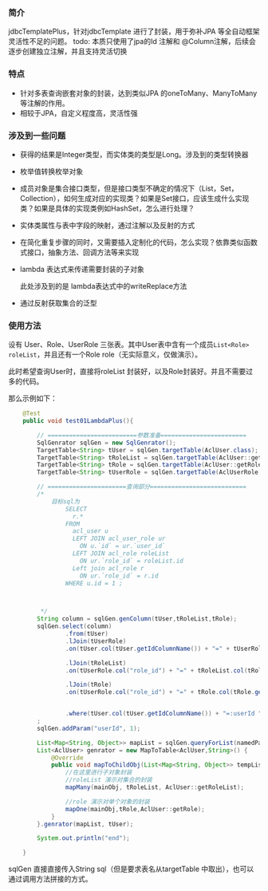 ### 简介

jdbcTemplatePlus，针对jdbcTemplate 进行了封装，用于弥补JPA 等全自动框架灵活性不足的问题。
todo: 本质只使用了jpa的Id 注解和 @Column注解，后续会逐步创建独立注解，并且支持灵活切换
### 特点

- 针对多表查询嵌套对象的封装，达到类似JPA 的oneToMany、ManyToMany 等注解的作用。
- 相较于JPA，自定义程度高，灵活性强



### 涉及到一些问题

- 获得的结果是Integer类型，而实体类的类型是Long。涉及到的类型转换器

- 枚举值转换枚举对象

- 成员对象是集合接口类型，但是接口类型不确定的情况下（List，Set，Collection），如何生成对应的实现类？如果是Set接口，应该生成什么实现类？如果是具体的实现类例如HashSet，怎么进行处理？

- 实体类属性与表中字段的映射，通过注解以及反射的方式

- 在简化重复步骤的同时，又需要插入定制化的代码，怎么实现？依靠类似函数式接口，抽象方法、回调方法等来实现

- lambda 表达式来传递需要封装的子对象

  此处涉及到的是 lambda表达式中的writeReplace方法

- 通过反射获取集合的泛型

### 使用方法

设有 User、Role、UserRole 三张表。其中User表中含有一个成员`List<Role> roleList`，并且还有一个Role role（无实际意义，仅做演示）。

此时希望查询User时，直接将roleList 封装好，以及Role封装好。并且不需要过多的代码。

那么示例如下：

```java
    @Test
    public void test01LambdaPlus(){

        // =========================参数准备========================
        SqlGenrator sqlGen = new SqlGenrator();
        TargetTable<String> tUser = sqlGen.targetTable(AclUser.class);
        TargetTable<String> tRoleList = sqlGen.targetTable(AclUser::getRoleList);
        TargetTable<String> tRole = sqlGen.targetTable(AclUser::getRole);
        TargetTable<String> tUserRole = sqlGen.targetTable(AclUserRole.class);

        // ======================查询部分===========================
        /*
            目标sql为
                SELECT
                  r.*
                FROM
                  acl_user u
                  LEFT JOIN acl_user_role ur
                    ON u.`id` = ur.`user_id`
                  LEFT JOIN acl_role roleList
                    ON ur.`role_id` = roleList.id
                  Left join acl_role r
                  	ON ur.`role_id` = r.id
                WHERE u.id = 1 ;



         */
        String column = sqlGen.genColumn(tUser,tRoleList,tRole);
        sqlGen.select(column)
                .from(tUser)
                .lJoin(tUserRole)
                .on(tUser.col(tUser.getIdColumnName()) + "=" + tUserRole.col("user_id"))

                .lJoin(tRoleList)
                .on(tUserRole.col("role_id") + "=" + tRoleList.col(tRoleList.getIdColumnName()))

                .lJoin(tRole)
                .on(tUserRole.col("role_id") + "=" + tRole.col(tRole.getIdColumnName()))


                .where(tUser.col(tUser.getIdColumnName()) + "=:userId ")
        ;
        sqlGen.addParam("userId", 1);

        List<Map<String, Object>> mapList = sqlGen.queryForList(namedParameterJdbcTemplate);
        List<AclUser> genrator = new MapToTable<AclUser,String>() {
            @Override
            public void mapToChildObj(List<Map<String, Object>> tempList, AclUser mainObj) {
                //在这里进行子对象封装
                //roleList 演示对集合的封装
                mapMany(mainObj, tRoleList, AclUser::getRoleList);

                //role 演示对单个对象的封装
                mapOne(mainObj,tRole,AclUser::getRole);
            }
        }.genrator(mapList, tUser);

        System.out.println("end");

    }


```

sqlGen 直接直接传入String sql（但是要求表名从targetTable 中取出），也可以通过调用方法拼接的方式。




